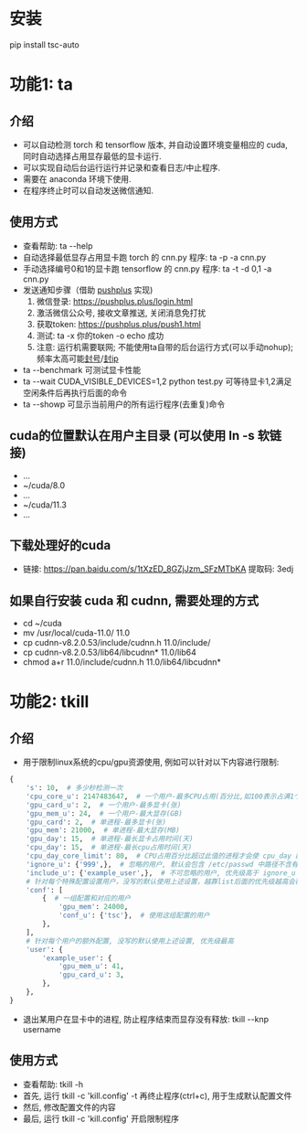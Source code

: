 # 安装
pip install tsc-auto

# 功能1: ta
## 介绍
- 可以自动检测 torch 和 tensorflow 版本, 并自动设置环境变量相应的 cuda, 同时自动选择占用显存最低的显卡运行.
- 可以实现自动后台运行运行并记录和查看日志/中止程序.
- 需要在 anaconda 环境下使用.
- 在程序终止时可以自动发送微信通知.

## 使用方式
- 查看帮助: ta --help
- 自动选择最低显存占用显卡跑 torch 的 cnn.py 程序: ta -p -a cnn.py
- 手动选择编号0和1的显卡跑 tensorflow 的 cnn.py 程序: ta -t -d 0,1 -a cnn.py
- 发送通知步骤（借助 [pushplus](https://pushplus.plus) 实现)
  1. 微信登录: https://pushplus.plus/login.html
  2. 激活微信公众号, 接收文章推送, 关闭消息免打扰
  3. 获取token: https://pushplus.plus/push1.html
  4. 测试: ta -x 你的token -o echo 成功
  5. 注意: 运行机需要联网; 不能使用ta自带的后台运行方式(可以手动nohup); 频率太高可能[封号](https://www.pushplus.plus/doc/help/limit.html#接口限制)/[封ip](https://www.pushplus.plus/doc/help/ip.html)
- ta --benchmark 可测试显卡性能
- ta --wait CUDA_VISIBLE_DEVICES=1,2 python test.py 可等待显卡1,2满足空闲条件后再执行后面的命令
- ta --showp 可显示当前用户的所有运行程序(去重复)命令

## cuda的位置默认在用户主目录 (可以使用 ln -s 软链接)
- ...
- ~/cuda/8.0
- ...
- ~/cuda/11.3
- ...

## 下载处理好的cuda
- 链接: https://pan.baidu.com/s/1tXzED_8GZjJzm_SFzMTbKA 提取码: 3edj

## 如果自行安装 cuda 和 cudnn, 需要处理的方式
- cd ~/cuda
- mv /usr/local/cuda-11.0/ 11.0
- cp cudnn-v8.2.0.53/include/cudnn.h 11.0/include/
- cp cudnn-v8.2.0.53/lib64/libcudnn* 11.0/lib64
- chmod a+r 11.0/include/cudnn.h 11.0/lib64/libcudnn*

# 功能2: tkill
## 介绍
- 用于限制linux系统的cpu/gpu资源使用, 例如可以针对以下内容进行限制:
```python
{
    's': 10,  # 多少秒检测一次
    'cpu_core_u': 2147483647,  # 一个用户-最多CPU占用(百分比,如100表示占满1个超线程)
    'gpu_card_u': 2,  # 一个用户-最多显卡(张)
    'gpu_mem_u': 24,  # 一个用户-最大显存(GB)
    'gpu_card': 2,  # 单进程-最多显卡(张)
    'gpu_mem': 21000,  # 单进程-最大显存(MB)
    'gpu_day': 15,  # 单进程-最长显卡占用时间(天)
    'cpu_day': 15,  # 单进程-最长cpu占用时间(天)
    'cpu_day_core_limit': 80,  # CPU占用百分比超过此值的进程才会使 cpu_day 配置生效
    'ignore_u': {'999',},  # 忽略的用户, 默认会包含 /etc/passwd 中路径不含有 /home/ 的用户
    'include_u': {'example_user',},  # 不可忽略的用户, 优先级高于 ignore_u
    # 针对每个特殊配置设置用户，没写的默认使用上述设置，越靠list后面的优先级越高会覆盖前面一样的用户配置
    'conf': [
        {  # 一组配置和对应的用户
            'gpu_mem': 24000,
            'conf_u': {'tsc'},  # 使用这组配置的用户
        },
    ],
    # 针对每个用户的额外配置, 没写的默认使用上述设置, 优先级最高
    'user': {
        'example_user': {
            'gpu_mem_u': 41,
            'gpu_card_u': 3,
        },
    },
}
```
- 退出某用户在显卡中的进程, 防止程序结束而显存没有释放: tkill --knp username

## 使用方式
- 查看帮助: tkill -h
- 首先, 运行 tkill -c 'kill.config' -t 再终止程序(ctrl+c), 用于生成默认配置文件
- 然后, 修改配置文件的内容
- 最后, 运行 tkill -c 'kill.config' 开启限制程序
